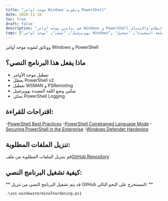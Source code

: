 ```yaml
---
title: "موجه أوامر Windows وتقوية PowerShell"
date: 2020-11-18
toc: true
draft: false
description: "قم بتأمين موجه أوامر Windows و PowerShell من خلال البرنامج النصي والتوثيق الشامل الخاص بنا ، مما يعزز أمان النظام والامتثال."
tags: ["بوويرشيل", "تصلب", "موجه أوامر Windows", "حماية", "امتثال", "أتمتة", "وضع اللغة المقيدة", "تسجيل PowerShell", "برنامج PowerShell النصي", "WSMAN", "PS عن بعد", "أمن المؤسسة", "فريق أزرق", "الأمن الإلكتروني", "أفضل الممارسات", "تعطيل موجه الأوامر", "تعطيل PowerShell v2", "مستودع جيثب", "ويندوز ديفندر", "مايكروسوفت"]
---
```

 ووثائق لتقوية موجه أوامر Windows و PowerShell

## ماذا يفعل هذا البرنامج النصي؟
- تعطيل موجه الأوامر
- يعطل PowerShell v2
- تعطيل WSMAN و PSRemoting
- تمكين وضع اللغة المقيدة بوويرشيل
- تمكن PowerShell Logging

## اقتراحات للقراءة:
-[PowerShell Best Practices](https://www.digitalshadows.com/blog-and-research/powershell-security-best-practices/)
-[PowerShell Constrained Language Mode](https://devblogs.microsoft.com/powershell/powershell-constrained-language-mode/)
-[Securing PowerShell in the Enterprise](https://www.cyber.gov.au/acsc/view-all-content/publications/securing-powershell-enterprise)
-[Windows Defender Hardening](https://github.com/simeononsecurity/Windows-Defender-Hardening)

## تنزيل الملفات المطلوبة:

قم بتنزيل الملفات المطلوبة من ملف[GitHub Repository](https://github.com/simeononsecurity/Windows-Terminal-Hardening)

## كيفية تشغيل البرنامج النصي:

** قد يتم تشغيل البرنامج النصي من تنزيل GitHub المستخرج على النحو التالي: **
```
.\sos-windowsterminalhardening.ps1
```
